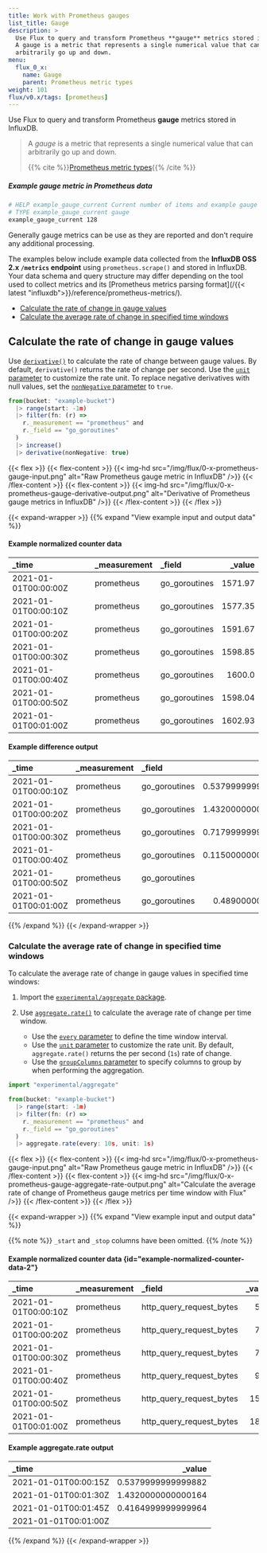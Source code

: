 ```yaml
---
title: Work with Prometheus gauges
list_title: Gauge
description: >
  Use Flux to query and transform Prometheus **gauge** metrics stored in InfluxDB.
  A gauge is a metric that represents a single numerical value that can
  arbitrarily go up and down.
menu:
  flux_0_x:
    name: Gauge
    parent: Prometheus metric types
weight: 101
flux/v0.x/tags: [prometheus]
---
```


Use Flux to query and transform Prometheus **gauge** metrics stored in InfluxDB.

> A _gauge_ is a metric that represents a single numerical value that can arbitrarily go up and down.
>
> {{% cite %}}[Prometheus metric types](https://prometheus.io/docs/concepts/metric_types/#gauge){{% /cite %}}

##### Example gauge metric in Prometheus data
```sh
# HELP example_gauge_current Current number of items and example gauge metric
# TYPE example_gauge_current gauge
example_gauge_current 128
```

Generally gauge metrics can be use as they are reported and don't require any
additional processing.

The examples below include example data collected from the **InfluxDB OSS 2.x `/metrics` endpoint**
using `prometheus.scrape()` and stored in InfluxDB.
Your data schema and query structure may differ depending on the tool used to
collect metrics and its [Prometheus metrics parsing format](/{{< latest "influxdb">}}/reference/prometheus-metrics/).

- [Calculate the rate of change in gauge values](#calculate-the-rate-of-change-in-gauge-values)
- [Calculate the average rate of change in specified time windows](#calculate-the-average-rate-of-change-in-specified-time-windows)

## Calculate the rate of change in gauge values
Use [`derivative()`](/flux/v0.x/stdlib/universe/derivative/) to calculate the rate
of change between gauge values.
By default, `derivative()` returns the rate of change per second.
Use the [`unit` parameter](/flux/v0.x/stdlib/universe/derivative/#unit) to
customize the rate unit.
To replace negative derivatives with null values, set the
[`nonNegative` parameter](/flux/v0.x/stdlib/universe/derivative/#unit) to `true`.

```js
from(bucket: "example-bucket")
  |> range(start: -1m)
  |> filter(fn: (r) =>
    r._measurement == "prometheus" and
    r._field == "go_goroutines"
  )
  |> increase()
  |> derivative(nonNegative: true)
```

{{< flex >}}
{{< flex-content >}}
{{< img-hd src="/img/flux/0-x-prometheus-gauge-input.png" alt="Raw Prometheus gauge metric in InfluxDB" />}}
{{< /flex-content >}}
{{< flex-content >}}
{{< img-hd src="/img/flux/0-x-prometheus-gauge-derivative-output.png" alt="Derivative of Prometheus gauge metrics in InfluxDB" />}}
{{< /flex-content >}}
{{< /flex >}}

{{< expand-wrapper >}}
{{% expand "View example input and output data" %}}

#### Example normalized counter data
| _time                | _measurement | _field        |  _value |
| :------------------- | :----------- | :------------ | ------: |
| 2021-01-01T00:00:00Z | prometheus   | go_goroutines | 1571.97 |
| 2021-01-01T00:00:10Z | prometheus   | go_goroutines | 1577.35 |
| 2021-01-01T00:00:20Z | prometheus   | go_goroutines | 1591.67 |
| 2021-01-01T00:00:30Z | prometheus   | go_goroutines | 1598.85 |
| 2021-01-01T00:00:40Z | prometheus   | go_goroutines |  1600.0 |
| 2021-01-01T00:00:50Z | prometheus   | go_goroutines | 1598.04 |
| 2021-01-01T00:01:00Z | prometheus   | go_goroutines | 1602.93 |

#### Example difference output
| _time                | _measurement | _field        |             _value |
| :------------------- | :----------- | :------------ | -----------------: |
| 2021-01-01T00:00:10Z | prometheus   | go_goroutines | 0.5379999999999882 |
| 2021-01-01T00:00:20Z | prometheus   | go_goroutines | 1.4320000000000164 |
| 2021-01-01T00:00:30Z | prometheus   | go_goroutines | 0.7179999999999837 |
| 2021-01-01T00:00:40Z | prometheus   | go_goroutines | 0.1150000000000091 |
| 2021-01-01T00:00:50Z | prometheus   | go_goroutines |                    |
| 2021-01-01T00:01:00Z | prometheus   | go_goroutines |   0.48900000000001 |

{{% /expand %}}
{{< /expand-wrapper >}}

### Calculate the average rate of change in specified time windows
To calculate the average rate of change in gauge values in specified time windows:

1. Import the [`experimental/aggregate` package](/flux/v0.x/stdlib/experimental/aggregate/).
2. Use [`aggregate.rate()`](/flux/v0.x/stdlib/experimental/aggregate/rate/)
   to calculate the average rate of change per time window.
   
    - Use the [`every` parameter](/flux/v0.x/stdlib/experimental/aggregate/rate/#every)
      to define the time window interval.
    - Use the [`unit` parameter](/flux/v0.x/stdlib/experimental/aggregate/rate/#unit)
      to customize the rate unit. By default, `aggregate.rate()` returns the per second
      (`1s`) rate of change.
    - Use the [`groupColumns` parameter](/flux/v0.x/stdlib/experimental/aggregate/rate/#groupcolumns)
      to specify columns to group by when performing the aggregation.

```js
import "experimental/aggregate"

from(bucket: "example-bucket")
  |> range(start: -1m)
  |> filter(fn: (r) =>
    r._measurement == "prometheus" and
    r._field == "go_goroutines"
  )
  |> aggregate.rate(every: 10s, unit: 1s)
```

{{< flex >}}
{{< flex-content >}}
{{< img-hd src="/img/flux/0-x-prometheus-gauge-input.png" alt="Raw Prometheus gauge metric in InfluxDB" />}}
{{< /flex-content >}}
{{< flex-content >}}
{{< img-hd src="/img/flux/0-x-prometheus-gauge-aggregate-rate-output.png" alt="Calculate the average rate of change of Prometheus gauge metrics per time window with Flux" />}}
{{< /flex-content >}}
{{< /flex >}}

{{< expand-wrapper >}}
{{% expand "View example input and output data" %}}

{{% note %}}
`_start` and `_stop` columns have been omitted.
{{% /note %}}

#### Example normalized counter data {id="example-normalized-counter-data-2"}
| _time                | _measurement | _field                   | _value |
| :------------------- | :----------- | :----------------------- | -----: |
| 2021-01-01T00:00:10Z | prometheus   | http_query_request_bytes |    542 |
| 2021-01-01T00:00:20Z | prometheus   | http_query_request_bytes |    789 |
| 2021-01-01T00:00:30Z | prometheus   | http_query_request_bytes |    789 |
| 2021-01-01T00:00:40Z | prometheus   | http_query_request_bytes |    991 |
| 2021-01-01T00:00:50Z | prometheus   | http_query_request_bytes |   1538 |
| 2021-01-01T00:01:00Z | prometheus   | http_query_request_bytes |   1884 |

#### Example aggregate.rate output
| _time                |             _value |
| :------------------- | -----------------: |
| 2021-01-01T00:00:15Z | 0.5379999999999882 |
| 2021-01-01T00:01:30Z | 1.4320000000000164 |
| 2021-01-01T00:01:45Z | 0.4164999999999964 |
| 2021-01-01T00:01:00Z |                    |

{{% /expand %}}
{{< /expand-wrapper >}}
